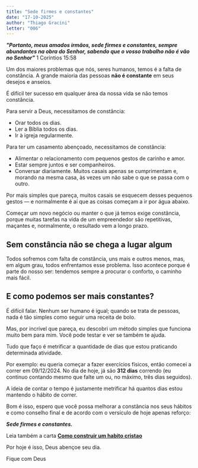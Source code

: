```yaml
---
title: "Sede firmes e constantes"
date: "17-10-2025"
author: "Thiago Gracini"
letter: "006"
---
```


**_"Portanto, meus amados irmãos, sede firmes e constantes, sempre abundantes na obra do Senhor, sabendo que o vosso trabalho não é vão no Senhor"_** 1 Coríntios 15:58

Um dos maiores problemas que nós, seres humanos, temos é a falta de constância. A grande maioria das pessoas **não é constante** em seus desejos e anseios.

É difícil ter sucesso em qualquer área da nossa vida se não temos constância.

Para servir a Deus, necessitamos de constância:

- Orar todos os dias.
- Ler a Bíblia todos os dias.
- Ir à igreja regularmente.

Para ter um casamento abençoado, necessitamos de constância:

- Alimentar o relacionamento com pequenos gestos de carinho e amor.
- Estar sempre juntos e ser companheiros.
- Conversar diariamente. Muitos casais apenas se cumprimentam e, morando na mesma casa, às vezes um não sabe o que se passa com o outro.

Por mais simples que pareça, muitos casais se esquecem desses pequenos gestos — e normalmente é aí que as coisas começam a ir por água abaixo.

Começar um novo negócio ou manter o que já temos exige constância, porque muitas tarefas na vida de um empreendedor são repetitivas, maçantes e, normalmente, o resultado vem a longo prazo.

## Sem constância não se chega a lugar algum

Todos sofremos com falta de constância, uns mais e outros menos, mas, em algum grau, todos enfrentamos esse problema. Isso acontece porque é parte do nosso ser: tendemos sempre a procurar o conforto, o caminho mais fácil.

## E como podemos ser mais constantes?

É difícil falar. Nenhum ser humano é igual; quando se trata de pessoas, nada é tão simples como seguir uma receita de bolo.

Mas, por incrível que pareça, eu descobri um método simples que funciona muito bem para mim. Você pode testar e ver se também te ajuda.

Tudo que faço é metrificar a quantidade de dias que estou praticando determinada atividade.

Por exemplo: eu queria começar a fazer exercícios físicos, então comecei a correr em 09/12/2024. No dia de hoje, já são **312 dias** correndo (eu continuo contando mesmo que falte um ou, no máximo, três dias seguidos).

A ideia de contar o tempo é justamente metrificar há quantos dias estou mantendo o hábito de correr.

Bom é isso, espero que você possa melhorar a constância nos seus hábitos e como conselho final e de acordo com o versículo de hoje apenas reforço:

**_Sede firmes e constantes._**

Leia também a carta **[Como construir um habito cristao](https://trajetoriacomjesus.com.br/cartas/como-construir-um-habito-cristao)**

Por hoje é isso, Deus abençoe seu dia.

Fique com Deus
